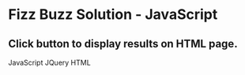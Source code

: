# Fizz Buzz Solution - JavaScript

## Click button to display results on HTML page.

JavaScript
JQuery
HTML
